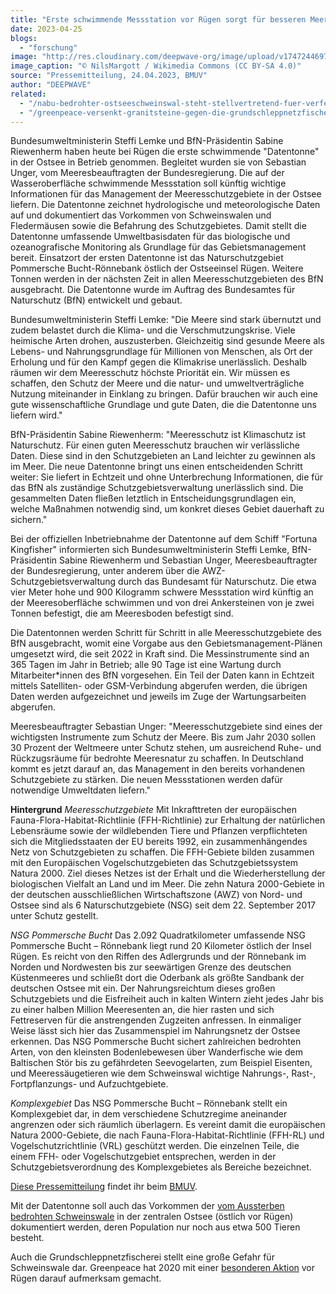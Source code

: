 ```yaml
---
title: "Erste schwimmende Messstation vor Rügen sorgt für besseren Meeresnaturschutz"
date: 2023-04-25
blogs: 
  - "forschung"
image: "http://res.cloudinary.com/deepwave-org/image/upload/v1747244697/deepwave.org/Kreidefelsen_Ruegen_in_spring-scaled.jpg"
image_caption: "© NilsMargott / Wikimedia Commons (CC BY-SA 4.0)"
source: "Pressemitteilung, 24.04.2023, BMUV"
author: "DEEPWAVE"
related: 
  - "/nabu-bedrohter-ostseeschweinswal-steht-stellvertretend-fuer-verfehlte-meerespolitik/"
  - "/greenpeace-versenkt-granitsteine-gegen-die-grundschleppnetzfischerei-vor-ruegen/"
---
```


Bundesumweltministerin Steffi Lemke und BfN-Präsidentin Sabine Riewenherm haben heute bei Rügen die erste schwimmende "Datentonne" in der Ostsee in Betrieb genommen. Begleitet wurden sie von Sebastian Unger, vom Meeresbeauftragten der Bundesregierung. Die auf der Wasseroberfläche schwimmende Messstation soll künftig wichtige Informationen für das Management der Meeresschutzgebiete in der Ostsee liefern. Die Datentonne zeichnet hydrologische und meteorologische Daten auf und dokumentiert das Vorkommen von Schweinswalen und Fledermäusen sowie die Befahrung des Schutzgebietes. Damit stellt die Datentonne umfassende Umweltbasisdaten für das biologische und ozeanografische Monitoring als Grundlage für das Gebietsmanagement bereit. Einsatzort der ersten Datentonne ist das Naturschutzgebiet Pommersche Bucht-Rönnebank östlich der Ostseeinsel Rügen. Weitere Tonnen werden in der nächsten Zeit in allen Meeresschutzgebieten des BfN ausgebracht. Die Datentonne wurde im Auftrag des Bundesamtes für Naturschutz (BfN) entwickelt und gebaut.

Bundesumweltministerin Steffi Lemke: "Die Meere sind stark übernutzt und zudem belastet durch die Klima- und die Verschmutzungskrise. Viele heimische Arten drohen, auszusterben. Gleichzeitig sind gesunde Meere als Lebens- und Nahrungsgrundlage für Millionen von Menschen, als Ort der Erholung und für den Kampf gegen die Klimakrise unerlässlich. Deshalb räumen wir dem Meeresschutz höchste Priorität ein. Wir müssen es schaffen, den Schutz der Meere und die natur- und umweltverträgliche Nutzung miteinander in Einklang zu bringen. Dafür brauchen wir auch eine gute wissenschaftliche Grundlage und gute Daten, die die Datentonne uns liefern wird."

BfN-Präsidentin Sabine Riewenherm: "Meeresschutz ist Klimaschutz ist Naturschutz. Für einen guten Meeresschutz brauchen wir verlässliche Daten. Diese sind in den Schutzgebieten an Land leichter zu gewinnen als im Meer. Die neue Datentonne bringt uns einen entscheidenden Schritt weiter: Sie liefert in Echtzeit und ohne Unterbrechung Informationen, die für das BfN als zuständige Schutzgebietsverwaltung unerlässlich sind. Die gesammelten Daten fließen letztlich in Entscheidungsgrundlagen ein, welche Maßnahmen notwendig sind, um konkret dieses Gebiet dauerhaft zu sichern."

Bei der offiziellen Inbetriebnahme der Datentonne auf dem Schiff "Fortuna Kingfisher" informierten sich Bundesumweltministerin Steffi Lemke, BfN-Präsidentin Sabine Riewenherm und Sebastian Unger, Meeresbeauftragter der Bundesregierung, unter anderem über die AWZ-Schutzgebietsverwaltung durch das Bundesamt für Naturschutz. Die etwa vier Meter hohe und 900 Kilogramm schwere Messstation wird künftig an der Meeresoberfläche schwimmen und von drei Ankersteinen von je zwei Tonnen befestigt, die am Meeresboden befestigt sind.

Die Datentonnen werden Schritt für Schritt in alle Meeresschutzgebiete des BfN ausgebracht, womit eine Vorgabe aus den Gebietsmanagement-Plänen umgesetzt wird, die seit 2022 in Kraft sind. Die Messinstrumente sind an 365 Tagen im Jahr in Betrieb; alle 90 Tage ist eine Wartung durch Mitarbeiter\*innen des BfN vorgesehen. Ein Teil der Daten kann in Echtzeit mittels Satelliten- oder GSM-Verbindung abgerufen werden, die übrigen Daten werden aufgezeichnet und jeweils im Zuge der Wartungsarbeiten abgerufen.

Meeresbeauftragter Sebastian Unger: "Meeresschutzgebiete sind eines der wichtigsten Instrumente zum Schutz der Meere. Bis zum Jahr 2030 sollen 30 Prozent der Weltmeere unter Schutz stehen, um ausreichend Ruhe- und Rückzugsräume für bedrohte Meeresnatur zu schaffen. In Deutschland kommt es jetzt darauf an, das Management in den bereits vorhandenen Schutzgebiete zu stärken. Die neuen Messstationen werden dafür notwendige Umweltdaten liefern."

**Hintergrund** _Meeresschutzgebiete_ Mit Inkrafttreten der europäischen Fauna-Flora-Habitat-Richtlinie (FFH-Richtlinie) zur Erhaltung der natürlichen Lebensräume sowie der wildlebenden Tiere und Pflanzen verpflichteten sich die Mitgliedsstaaten der EU bereits 1992, ein zusammenhängendes Netz von Schutzgebieten zu schaffen. Die FFH-Gebiete bilden zusammen mit den Europäischen Vogelschutzgebieten das Schutzgebietssystem Natura 2000. Ziel dieses Netzes ist der Erhalt und die Wiederherstellung der biologischen Vielfalt an Land und im Meer. Die zehn Natura 2000-Gebiete in der deutschen ausschließlichen Wirtschaftszone (AWZ) von Nord- und Ostsee sind als 6 Naturschutzgebiete (NSG) seit dem 22. September 2017 unter Schutz gestellt.

_NSG Pommersche Bucht_ Das 2.092 Quadratkilometer umfassende NSG Pommersche Bucht – Rönnebank liegt rund 20 Kilometer östlich der Insel Rügen. Es reicht von den Riffen des Adlergrunds und der Rönnebank im Norden und Nordwesten bis zur seewärtigen Grenze des deutschen Küstenmeeres und schließt dort die Oderbank als größte Sandbank der deutschen Ostsee mit ein. Der Nahrungsreichtum dieses großen Schutzgebiets und die Eisfreiheit auch in kalten Wintern zieht jedes Jahr bis zu einer halben Million Meeresenten an, die hier rasten und sich Fettreserven für die anstrengenden Zugzeiten anfressen. In einmaliger Weise lässt sich hier das Zusammenspiel im Nahrungsnetz der Ostsee erkennen. Das NSG Pommersche Bucht sichert zahlreichen bedrohten Arten, von den kleinsten Bodenlebewesen über Wanderfische wie dem Baltischen Stör bis zu gefährdeten Seevogelarten, zum Beispiel Eisenten, und Meeressäugetieren wie dem Schweinswal wichtige Nahrungs-, Rast-, Fortpflanzungs- und Aufzuchtgebiete.

_Komplexgebiet_ Das NSG Pommersche Bucht – Rönnebank stellt ein Komplexgebiet dar, in dem verschiedene Schutzregime aneinander angrenzen oder sich räumlich überlagern. Es vereint damit die europäischen Natura 2000-Gebiete, die nach Fauna-Flora-Habitat-Richtlinie (FFH-RL) und Vogelschutzrichtlinie (VRL) geschützt werden. Die einzelnen Teile, die einem FFH- oder Vogelschutzgebiet entsprechen, werden in der Schutzgebietsverordnung des Komplexgebietes als Bereiche bezeichnet.

[Diese Pressemitteilung](https://www.bmuv.de/pressemitteilung/erste-schwimmende-messstation-vor-ruegen-sorgt-fuer-besseren-meeresnaturschutz) findet ihr beim [BMUV](https://www.bmuv.de/).

Mit der Datentonne soll auch das Vorkommen der [vom Aussterben bedrohten Schweinswale](https://www.deepwave.org/nabu-bedrohter-ostseeschweinswal-steht-stellvertretend-fuer-verfehlte-meerespolitik/) in der zentralen Ostsee (östlich vor Rügen) dokumentiert werden, deren Population nur noch aus etwa 500 Tieren besteht.

Auch die Grundschleppnetzfischerei stellt eine große Gefahr für Schweinswale dar. Greenpeace hat 2020 mit einer [besonderen Aktion](https://www.deepwave.org/greenpeace-versenkt-granitsteine-gegen-die-grundschleppnetzfischerei-vor-ruegen/) vor Rügen darauf aufmerksam gemacht.
